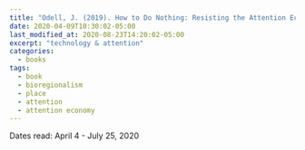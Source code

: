 ```yaml
---
title: "Odell, J. (2019). How to Do Nothing: Resisting the Attention Economy. Melville House."
date: 2020-04-09T10:30:02-05:00
last_modified_at: 2020-08-23T14:20:02-05:00
excerpt: "technology & attention"
categories:
  - books
tags:
  - book
  - bioregionalism
  - place
  - attention
  - attention economy
---
```


Dates read: April 4 - July 25, 2020
